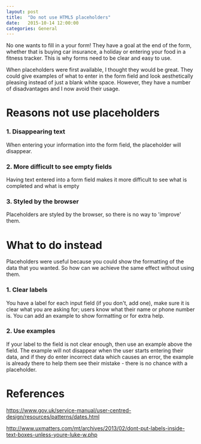 ```yaml
---
layout: post
title:  "Do not use HTML5 placeholders"
date:   2015-10-14 12:00:00
categories: General
---
```


No one wants to fill in a your form! They have a goal at the end of the form, whether that is buying car insurance, a holiday or entering your food in a fitness tracker. This is why forms need to be clear and easy to use.

When placeholders were first available, I thought they would be great. They could give examples of what to enter in the form field and look aesthetically pleasing instead of just a blank white space. However, they have a number of disadvantages and I now avoid their usage.

# Reasons not use placeholders

### 1. Disappearing text
When entering your information into the form field, the placeholder will disappear.

### 2. More difficult to see empty fields
Having text entered into a form field makes it more difficult to see what is completed and what is empty

### 3. Styled by the browser
Placeholders are styled by the browser, so there is no way to 'improve' them.

# What to do instead
Placeholders were useful because you could show the formatting of the data that you wanted. So how can we achieve the same effect without using them.

### 1. Clear labels
You have a label for each input field (if you don't, add one), make sure it is clear what you are asking for; users know what their name or phone number is. You can add an example to show formatting or for extra help.

### 2. Use examples
If your label to the field is not clear enough, then use an example above the field. The example will not disappear when the user starts entering their data, and if they do enter incorrect data which causes an error, the example is already there to help them see their mistake - there is no chance with a placeholder.

# References
<https://www.gov.uk/service-manual/user-centred-design/resources/patterns/dates.html>

<http://www.uxmatters.com/mt/archives/2013/02/dont-put-labels-inside-text-boxes-unless-youre-luke-w.php>
